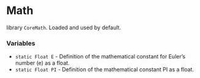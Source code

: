 # Math

library `CoreMath`. Loaded and used by default.

### Variables

* `static Float E` - Definition of the mathematical constant for Euler’s number (e) as a float.
* `static Float PI` - Definition of the mathematical constant PI as a float.